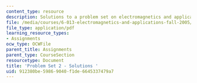 ```yaml
---
content_type: resource
description: Solutions to a problem set on electromagnetics and applications.
file: /media/courses/6-013-electromagnetics-and-applications-fall-2005/912380be59869040f1de6645337479a7_ps2_solution.pdf
file_type: application/pdf
learning_resource_types:
- Assignments
ocw_type: OCWFile
parent_title: Assignments
parent_type: CourseSection
resourcetype: Document
title: 'Problem Set 2 - Solutions '
uid: 912380be-5986-9040-f1de-6645337479a7
---
```

